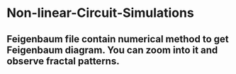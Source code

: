 # Non-linear-Circuit-Simulations
## Feigenbaum file contain numerical method to get Feigenbaum diagram. You can zoom into it and observe fractal patterns.
